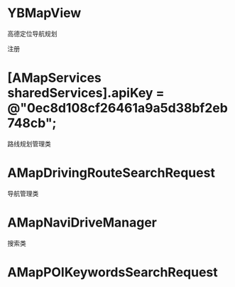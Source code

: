 # YBMapView
高德定位导航规划

注册
  # [AMapServices sharedServices].apiKey = @"0ec8d108cf26461a9a5d38bf2eb748cb";
路线规划管理类

  # AMapDrivingRouteSearchRequest

导航管理类 
   # AMapNaviDriveManager
搜索类 
   # AMapPOIKeywordsSearchRequest
